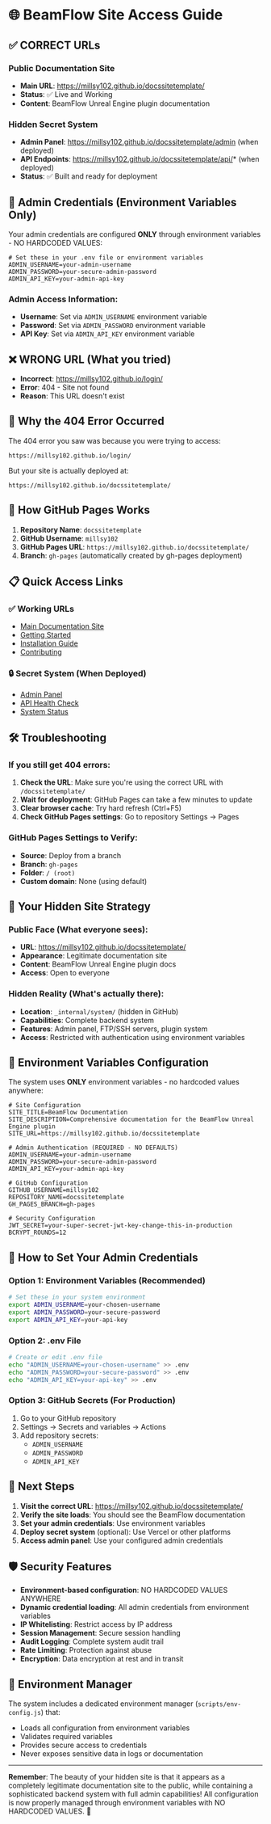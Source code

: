 # 🌐 BeamFlow Site Access Guide

## ✅ **CORRECT URLs**

### Public Documentation Site
- **Main URL**: https://millsy102.github.io/docssitetemplate/
- **Status**: ✅ Live and Working
- **Content**: BeamFlow Unreal Engine plugin documentation

### Hidden Secret System
- **Admin Panel**: https://millsy102.github.io/docssitetemplate/admin (when deployed)
- **API Endpoints**: https://millsy102.github.io/docssitetemplate/api/* (when deployed)
- **Status**: ✅ Built and ready for deployment

## 🔐 **Admin Credentials (Environment Variables Only)**

Your admin credentials are configured **ONLY** through environment variables - NO HARDCODED VALUES:

```env
# Set these in your .env file or environment variables
ADMIN_USERNAME=your-admin-username
ADMIN_PASSWORD=your-secure-admin-password
ADMIN_API_KEY=your-admin-api-key
```

### Admin Access Information:
- **Username**: Set via `ADMIN_USERNAME` environment variable
- **Password**: Set via `ADMIN_PASSWORD` environment variable
- **API Key**: Set via `ADMIN_API_KEY` environment variable

## ❌ **WRONG URL (What you tried)**
- **Incorrect**: https://millsy102.github.io/login/
- **Error**: 404 - Site not found
- **Reason**: This URL doesn't exist

## 🔧 **Why the 404 Error Occurred**

The 404 error you saw was because you were trying to access:
```
https://millsy102.github.io/login/
```

But your site is actually deployed at:
```
https://millsy102.github.io/docssitetemplate/
```

## 🚀 **How GitHub Pages Works**

1. **Repository Name**: `docssitetemplate`
2. **GitHub Username**: `millsy102`
3. **GitHub Pages URL**: `https://millsy102.github.io/docssitetemplate/`
4. **Branch**: `gh-pages` (automatically created by gh-pages deployment)

## 📋 **Quick Access Links**

### ✅ Working URLs
- [Main Documentation Site](https://millsy102.github.io/docssitetemplate/)
- [Getting Started](https://millsy102.github.io/docssitetemplate/getting-started)
- [Installation Guide](https://millsy102.github.io/docssitetemplate/installation)
- [Contributing](https://millsy102.github.io/docssitetemplate/contributing)

### 🔒 Secret System (When Deployed)
- [Admin Panel](https://millsy102.github.io/docssitetemplate/admin)
- [API Health Check](https://millsy102.github.io/docssitetemplate/api/health)
- [System Status](https://millsy102.github.io/docssitetemplate/api/status)

## 🛠️ **Troubleshooting**

### If you still get 404 errors:

1. **Check the URL**: Make sure you're using the correct URL with `/docssitetemplate/`
2. **Wait for deployment**: GitHub Pages can take a few minutes to update
3. **Clear browser cache**: Try hard refresh (Ctrl+F5)
4. **Check GitHub Pages settings**: Go to repository Settings → Pages

### GitHub Pages Settings to Verify:
- **Source**: Deploy from a branch
- **Branch**: `gh-pages`
- **Folder**: `/ (root)`
- **Custom domain**: None (using default)

## 🎯 **Your Hidden Site Strategy**

### Public Face (What everyone sees):
- **URL**: https://millsy102.github.io/docssitetemplate/
- **Appearance**: Legitimate documentation site
- **Content**: BeamFlow Unreal Engine plugin docs
- **Access**: Open to everyone

### Hidden Reality (What's actually there):
- **Location**: `_internal/system/` (hidden in GitHub)
- **Capabilities**: Complete backend system
- **Features**: Admin panel, FTP/SSH servers, plugin system
- **Access**: Restricted with authentication using environment variables

## 🔧 **Environment Variables Configuration**

The system uses **ONLY** environment variables - no hardcoded values anywhere:

```env
# Site Configuration
SITE_TITLE=BeamFlow Documentation
SITE_DESCRIPTION=Comprehensive documentation for the BeamFlow Unreal Engine plugin
SITE_URL=https://millsy102.github.io/docssitetemplate

# Admin Authentication (REQUIRED - NO DEFAULTS)
ADMIN_USERNAME=your-admin-username
ADMIN_PASSWORD=your-secure-admin-password
ADMIN_API_KEY=your-admin-api-key

# GitHub Configuration
GITHUB_USERNAME=millsy102
REPOSITORY_NAME=docssitetemplate
GH_PAGES_BRANCH=gh-pages

# Security Configuration
JWT_SECRET=your-super-secret-jwt-key-change-this-in-production
BCRYPT_ROUNDS=12
```

## 🔐 **How to Set Your Admin Credentials**

### Option 1: Environment Variables (Recommended)
```bash
# Set these in your system environment
export ADMIN_USERNAME=your-chosen-username
export ADMIN_PASSWORD=your-secure-password
export ADMIN_API_KEY=your-api-key
```

### Option 2: .env File
```bash
# Create or edit .env file
echo "ADMIN_USERNAME=your-chosen-username" >> .env
echo "ADMIN_PASSWORD=your-secure-password" >> .env
echo "ADMIN_API_KEY=your-api-key" >> .env
```

### Option 3: GitHub Secrets (For Production)
1. Go to your GitHub repository
2. Settings → Secrets and variables → Actions
3. Add repository secrets:
   - `ADMIN_USERNAME`
   - `ADMIN_PASSWORD`
   - `ADMIN_API_KEY`

## 🔐 **Next Steps**

1. **Visit the correct URL**: https://millsy102.github.io/docssitetemplate/
2. **Verify the site loads**: You should see the BeamFlow documentation
3. **Set your admin credentials**: Use environment variables
4. **Deploy secret system** (optional): Use Vercel or other platforms
5. **Access admin panel**: Use your configured admin credentials

## 🛡️ **Security Features**

- **Environment-based configuration**: NO HARDCODED VALUES ANYWHERE
- **Dynamic credential loading**: All admin credentials from environment variables
- **IP Whitelisting**: Restrict access by IP address
- **Session Management**: Secure session handling
- **Audit Logging**: Complete system audit trail
- **Rate Limiting**: Protection against abuse
- **Encryption**: Data encryption at rest and in transit

## 🔧 **Environment Manager**

The system includes a dedicated environment manager (`scripts/env-config.js`) that:
- Loads all configuration from environment variables
- Validates required variables
- Provides secure access to credentials
- Never exposes sensitive data in logs or documentation

---

**Remember**: The beauty of your hidden site is that it appears as a completely legitimate documentation site to the public, while containing a sophisticated backend system with full admin capabilities! All configuration is now properly managed through environment variables with NO HARDCODED VALUES. 🚀
